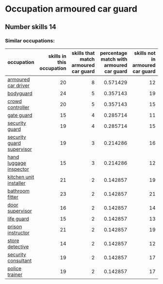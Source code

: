 # Occupation armoured car guard
## Number skills 14
### Similar occupations:
| occupation                                                |   skills in this occupation |   skills that match armoured car guard |   percentage match with armoured car guard |   skills not in armoured car guard |
|:----------------------------------------------------------|----------------------------:|---------------------------------------:|-------------------------------------------:|-----------------------------------:|
| [armoured car driver](armoured_car_driver.md)             |                          20 |                                      8 |                                   0.571429 |                                 12 |
| [bodyguard](bodyguard.md)                                 |                          24 |                                      5 |                                   0.357143 |                                 19 |
| [crowd controller](crowd_controller.md)                   |                          20 |                                      5 |                                   0.357143 |                                 15 |
| [gate guard](gate_guard.md)                               |                          15 |                                      4 |                                   0.285714 |                                 11 |
| [security guard](security_guard.md)                       |                          19 |                                      4 |                                   0.285714 |                                 15 |
| [security guard supervisor](security_guard_supervisor.md) |                          19 |                                      3 |                                   0.214286 |                                 16 |
| [hand luggage inspector](hand_luggage_inspector.md)       |                          15 |                                      3 |                                   0.214286 |                                 12 |
| [kitchen unit installer](kitchen_unit_installer.md)       |                          21 |                                      2 |                                   0.142857 |                                 19 |
| [bathroom fitter](bathroom_fitter.md)                     |                          23 |                                      2 |                                   0.142857 |                                 21 |
| [door supervisor](door_supervisor.md)                     |                          16 |                                      2 |                                   0.142857 |                                 14 |
| [life guard](life_guard.md)                               |                          15 |                                      2 |                                   0.142857 |                                 13 |
| [prison instructor](prison_instructor.md)                 |                          21 |                                      2 |                                   0.142857 |                                 19 |
| [store detective](store_detective.md)                     |                          14 |                                      2 |                                   0.142857 |                                 12 |
| [security consultant](security_consultant.md)             |                          19 |                                      2 |                                   0.142857 |                                 17 |
| [police trainer](police_trainer.md)                       |                          19 |                                      2 |                                   0.142857 |                                 17 |
